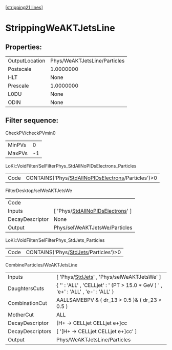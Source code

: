 [[stripping21 lines]](./stripping21-index)

# StrippingWeAKTJetsLine

## Properties:

|                |                              |
|----------------|------------------------------|
| OutputLocation | Phys/WeAKTJetsLine/Particles |
| Postscale      | 1.0000000                    |
| HLT            | None                         |
| Prescale       | 1.0000000                    |
| L0DU           | None                         |
| ODIN           | None                         |

## Filter sequence:

CheckPV/checkPVmin0

|        |     |
|--------|-----|
| MinPVs | 0   |
| MaxPVs | -1  |

LoKi::VoidFilter/SelFilterPhys_StdAllNoPIDsElectrons_Particles

|      |                                                                                                            |
|------|------------------------------------------------------------------------------------------------------------|
| Code | CONTAINS('Phys/[StdAllNoPIDsElectrons](./stripping21-commonparticles-stdallnopidselectrons)/Particles')\>0 |

FilterDesktop/selWeAKTJetsWe

|                 |                                                                                           |
|-----------------|-------------------------------------------------------------------------------------------|
| Code            |                                                                                           |
| Inputs          | [ 'Phys/[StdAllNoPIDsElectrons](./stripping21-commonparticles-stdallnopidselectrons)' ] |
| DecayDescriptor | None                                                                                      |
| Output          | Phys/selWeAKTJetsWe/Particles                                                             |

LoKi::VoidFilter/SelFilterPhys_StdJets_Particles

|      |                                                                                |
|------|--------------------------------------------------------------------------------|
| Code | CONTAINS('Phys/[StdJets](./stripping21-commonparticles-stdjets)/Particles')\>0 |

CombineParticles/WeAKTJetsLine

|                  |                                                                                       |
|------------------|---------------------------------------------------------------------------------------|
| Inputs           | [ 'Phys/[StdJets](./stripping21-commonparticles-stdjets)' , 'Phys/selWeAKTJetsWe' ] |
| DaughtersCuts    | { '' : 'ALL' , 'CELLjet' : ' (PT \> 15.0 \* GeV ) ' , 'e+' : 'ALL' , 'e-' : 'ALL' }   |
| CombinationCut   | AALLSAMEBPV & ( dr_13 \> 0.5 )& ( dr_23 \> 0.5 )                                      |
| MotherCut        | ALL                                                                                   |
| DecayDescriptor  | [H+ -\> CELLjet CELLjet e+]cc                                                       |
| DecayDescriptors | [ '[H+ -\> CELLjet CELLjet e+]cc' ]                                               |
| Output           | Phys/WeAKTJetsLine/Particles                                                          |
